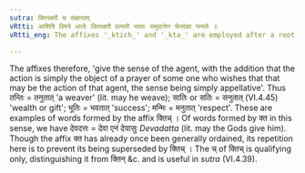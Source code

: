 ```yaml
---
sutra: क्तिच्क्तौ च संज्ञायाम्
vRtti: आशिषि विषये धातोः क्तिच्क्तौ प्रत्ययौ भवतः समुदायेन चेत्संज्ञा गम्यते ॥
vRtti_eng: The affixes '_ktich_' and '_kta_' are employed after a root, when benediction is intended, provided that the whole word so formed, is an appellative.

---
```

The affixes therefore, 'give the sense of the agent, with the addition that the action is simply the object of a prayer of some one who wishes that that may be the action of that agent, the sense being simply appellative'. Thus तन्तिः = तनुतात् 'a weaver' (lit. may he weave); सातिः or सतिः = सनुतात् (VI.4.45) 'wealth or gift'; भूतिः = भवतात् 'success'; मन्मिः = मनुतात् 'respect'. These are examples of words formed by the affix क्तिच् । Of words formed by क्त in this sense, we have देवदत्तः = देवा एनं देयासुः _Devadatta_ (lit. may the Gods give him). Though the affix क्त has already once been generally ordained, its repetition here is to prevent its being superseded by क्तिच् । The च् of क्तिच् is qualifying only, distinguishing it from क्तिन् &c. and is useful in _sutra_ (VI.4.39).